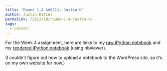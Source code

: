 ```yaml
---
title: 'Round 1.4 &#8211; Justin K'
author: Justin Kitzes
permalink: /2012/10/round-1-4-justin-k/
tags:
  - Lesson
---
```

For the Week 4 assignment, here are links to my [raw iPython notebook][1] and my [rendered iPython notebook][2] (using nbviewer).

(I couldn&#8217;t figure out how to upload a notebook to the WordPress site, so it&#8217;s on my own website for now.)

 [1]: http://justinkitzes.com/kitzes_week4.ipynb
 [2]: http://nbviewer.ipython.org/url/justinkitzes.com/kitzes_week4.ipynb
